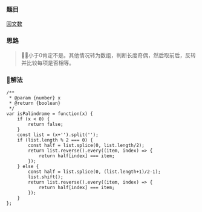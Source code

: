 ### 题目

[回文数](https://leetcode-cn.com/problems/palindrome-number/description/)

### 思路

> 小于0肯定不是。其他情况转为数组，判断长度奇偶，然后取前后，反转并比较每项是否相等。

### 解法

```
/**
 * @param {number} x
 * @return {boolean}
 */
var isPalindrome = function(x) {
    if (x < 0) {
        return false;
    }
    const list = (x+'').split('');
    if (list.length % 2 === 0) {
        const half = list.splice(0, list.length/2);
        return list.reverse().every((item, index) => {
            return half[index] === item;
        });
    } else {
        const half = list.splice(0, (list.length+1)/2-1);
        list.shift();
        return list.reverse().every((item, index) => {
            return half[index] === item;
        });
    }
};
```
